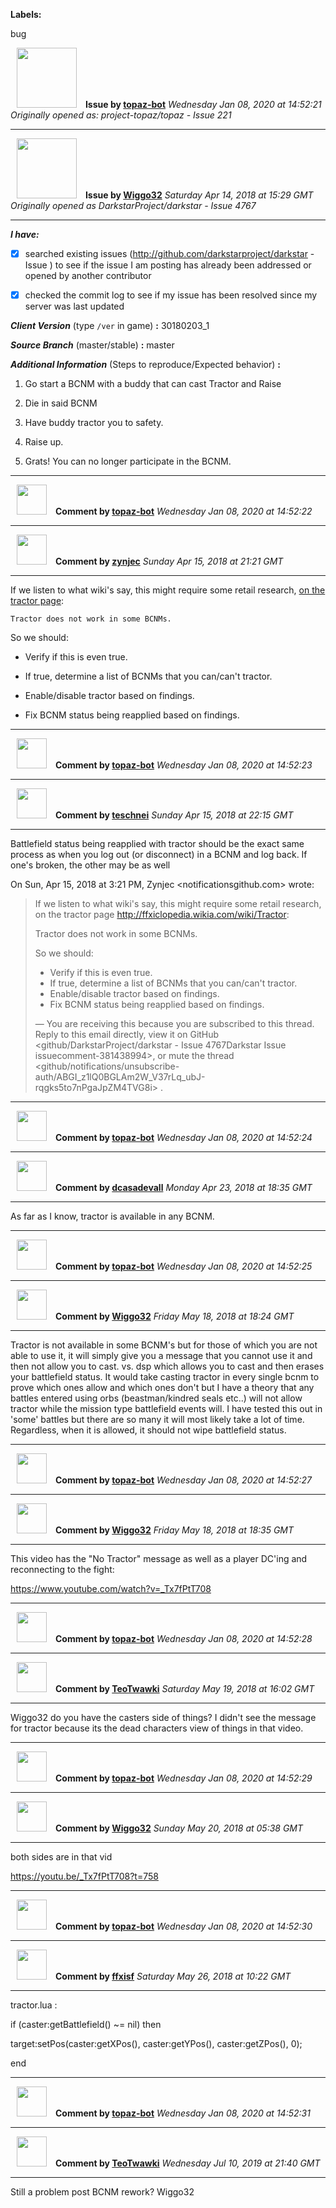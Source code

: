 **Labels:**

bug



<a href="https://github.com/topaz-bot"><img src="https://avatars3.githubusercontent.com/u/59651103?v=4" width="96" height="96" hspace="10"></img></a> **Issue by [topaz-bot](https://github.com/topaz-bot)**
_Wednesday Jan 08, 2020 at 14:52:21_
_Originally opened as: project-topaz/topaz - Issue 221_

----

<a href="https://github.com/Wiggo32"><img src="https://avatars2.githubusercontent.com/u/30469395?v=4"  width="96" height="96" hspace="10"></img></a> **Issue by [Wiggo32](https://github.com/Wiggo32)**
_Saturday Apr 14, 2018 at 15:29 GMT_
_Originally opened as DarkstarProject/darkstar - Issue 4767_

----

<!-- place 'x' mark between square [] brackets to checkmark box -->

**_I have:_**

- [x] searched existing issues (http://github.com/darkstarproject/darkstar - Issue ) to see if the issue I am posting has already been addressed or opened by another contributor
- [x] checked the commit log to see if my issue has been resolved since my server was last updated


<!-- Issues will be closed without being looked into if the following information is missing (unless its not applicable). -->

**_Client Version_** (type `/ver` in game) **:** 30180203_1


**_Source Branch_** (master/stable) **:** master


**_Additional Information_** (Steps to reproduce/Expected behavior) **:** 
1. Go start a BCNM with a buddy that can cast Tractor and Raise
2. Die in said BCNM
3. Have buddy tractor you to safety.
4. Raise up.
5. Grats! You can no longer participate in the BCNM.





----
<a href="https://github.com/topaz-bot"><img src="https://avatars3.githubusercontent.com/u/59651103?v=4" width="48" height="48" hspace="10"></img></a> **Comment by [topaz-bot](https://github.com/topaz-bot)**
_Wednesday Jan 08, 2020 at 14:52:22_

----

<a href="https://github.com/zynjec"><img src="https://avatars3.githubusercontent.com/u/17911103?v=4"  width="48" height="48" hspace="10"></img></a> **Comment by [zynjec](https://github.com/zynjec)**
_Sunday Apr 15, 2018 at 21:21 GMT_

----

If we listen to what wiki's say, this might require some retail research, [on the tractor page](http://ffxiclopedia.wikia.com/wiki/Tractor):

`Tractor does not work in some BCNMs.`

So we should:

- Verify if this is even true.
- If true, determine a list of BCNMs that you can/can't tractor.
- Enable/disable tractor based on findings.
- Fix BCNM status being reapplied based on findings.



----
<a href="https://github.com/topaz-bot"><img src="https://avatars3.githubusercontent.com/u/59651103?v=4" width="48" height="48" hspace="10"></img></a> **Comment by [topaz-bot](https://github.com/topaz-bot)**
_Wednesday Jan 08, 2020 at 14:52:23_

----

<a href="https://github.com/teschnei"><img src="https://avatars3.githubusercontent.com/u/1149183?v=4"  width="48" height="48" hspace="10"></img></a> **Comment by [teschnei](https://github.com/teschnei)**
_Sunday Apr 15, 2018 at 22:15 GMT_

----

Battlefield status being reapplied with tractor should be the exact same
process as when you log out (or disconnect) in a BCNM and log back.  If
one's broken, the other may be as well

On Sun, Apr 15, 2018 at 3:21 PM, Zynjec <notificationsgithub.com> wrote:

> If we listen to what wiki's say, this might require some retail research, on
> the tractor page <http://ffxiclopedia.wikia.com/wiki/Tractor>:
>
> Tractor does not work in some BCNMs.
>
> So we should:
>
>    - Verify if this is even true.
>    - If true, determine a list of BCNMs that you can/can't tractor.
>    - Enable/disable tractor based on findings.
>    - Fix BCNM status being reapplied based on findings.
>
> —
> You are receiving this because you are subscribed to this thread.
> Reply to this email directly, view it on GitHub
> <github/DarkstarProject/darkstar - Issue 4767Darkstar Issue issuecomment-381438994>,
> or mute the thread
> <github/notifications/unsubscribe-auth/ABGI_z1lQ0BGLAm2W_V37rLq_ubJ-rqgks5to7nPgaJpZM4TVG8i>
> .
>




----
<a href="https://github.com/topaz-bot"><img src="https://avatars3.githubusercontent.com/u/59651103?v=4" width="48" height="48" hspace="10"></img></a> **Comment by [topaz-bot](https://github.com/topaz-bot)**
_Wednesday Jan 08, 2020 at 14:52:24_

----

<a href="https://github.com/dcasadevall"><img src="https://avatars0.githubusercontent.com/u/2498220?v=4"  width="48" height="48" hspace="10"></img></a> **Comment by [dcasadevall](https://github.com/dcasadevall)**
_Monday Apr 23, 2018 at 18:35 GMT_

----

As far as I know, tractor is available in any BCNM.



----
<a href="https://github.com/topaz-bot"><img src="https://avatars3.githubusercontent.com/u/59651103?v=4" width="48" height="48" hspace="10"></img></a> **Comment by [topaz-bot](https://github.com/topaz-bot)**
_Wednesday Jan 08, 2020 at 14:52:25_

----

<a href="https://github.com/Wiggo32"><img src="https://avatars2.githubusercontent.com/u/30469395?v=4"  width="48" height="48" hspace="10"></img></a> **Comment by [Wiggo32](https://github.com/Wiggo32)**
_Friday May 18, 2018 at 18:24 GMT_

----

Tractor is not available in some BCNM's but for those of which you are not able to use it, it will simply give you a message that you cannot use it and then not allow you to cast. vs. dsp which allows you to cast and then erases your battlefield status. It would take casting tractor in every single bcnm to prove which ones allow and which ones don't but I have a theory that any battles entered using orbs (beastman/kindred seals etc..) will not allow tractor while the mission type battlefield events will. I have tested this out in 'some' battles but there are so many it will most likely take a lot of time. Regardless, when it is allowed, it should not wipe battlefield status.



----
<a href="https://github.com/topaz-bot"><img src="https://avatars3.githubusercontent.com/u/59651103?v=4" width="48" height="48" hspace="10"></img></a> **Comment by [topaz-bot](https://github.com/topaz-bot)**
_Wednesday Jan 08, 2020 at 14:52:27_

----

<a href="https://github.com/Wiggo32"><img src="https://avatars2.githubusercontent.com/u/30469395?v=4"  width="48" height="48" hspace="10"></img></a> **Comment by [Wiggo32](https://github.com/Wiggo32)**
_Friday May 18, 2018 at 18:35 GMT_

----

This video has the "No Tractor" message as well as a player DC'ing and reconnecting to the fight:
https://www.youtube.com/watch?v=_Tx7fPtT708



----
<a href="https://github.com/topaz-bot"><img src="https://avatars3.githubusercontent.com/u/59651103?v=4" width="48" height="48" hspace="10"></img></a> **Comment by [topaz-bot](https://github.com/topaz-bot)**
_Wednesday Jan 08, 2020 at 14:52:28_

----

<a href="https://github.com/TeoTwawki"><img src="https://avatars0.githubusercontent.com/u/6871475?v=4"  width="48" height="48" hspace="10"></img></a> **Comment by [TeoTwawki](https://github.com/TeoTwawki)**
_Saturday May 19, 2018 at 16:02 GMT_

----

Wiggo32 do you have the casters side of things? I didn't see the message for tractor because its the dead characters view of things in that video.



----
<a href="https://github.com/topaz-bot"><img src="https://avatars3.githubusercontent.com/u/59651103?v=4" width="48" height="48" hspace="10"></img></a> **Comment by [topaz-bot](https://github.com/topaz-bot)**
_Wednesday Jan 08, 2020 at 14:52:29_

----

<a href="https://github.com/Wiggo32"><img src="https://avatars2.githubusercontent.com/u/30469395?v=4"  width="48" height="48" hspace="10"></img></a> **Comment by [Wiggo32](https://github.com/Wiggo32)**
_Sunday May 20, 2018 at 05:38 GMT_

----

both sides are in that vid
https://youtu.be/_Tx7fPtT708?t=758



----
<a href="https://github.com/topaz-bot"><img src="https://avatars3.githubusercontent.com/u/59651103?v=4" width="48" height="48" hspace="10"></img></a> **Comment by [topaz-bot](https://github.com/topaz-bot)**
_Wednesday Jan 08, 2020 at 14:52:30_

----

<a href="https://github.com/ffxisf"><img src="https://avatars3.githubusercontent.com/u/2270559?v=4"  width="48" height="48" hspace="10"></img></a> **Comment by [ffxisf](https://github.com/ffxisf)**
_Saturday May 26, 2018 at 10:22 GMT_

----

tractor.lua : 
if (caster:getBattlefield() ~= nil) then
  target:setPos(caster:getXPos(), caster:getYPos(), caster:getZPos(), 0);
end



----
<a href="https://github.com/topaz-bot"><img src="https://avatars3.githubusercontent.com/u/59651103?v=4" width="48" height="48" hspace="10"></img></a> **Comment by [topaz-bot](https://github.com/topaz-bot)**
_Wednesday Jan 08, 2020 at 14:52:31_

----

<a href="https://github.com/TeoTwawki"><img src="https://avatars0.githubusercontent.com/u/6871475?v=4"  width="48" height="48" hspace="10"></img></a> **Comment by [TeoTwawki](https://github.com/TeoTwawki)**
_Wednesday Jul 10, 2019 at 21:40 GMT_

----

Still a problem post BCNM rework? Wiggo32 

